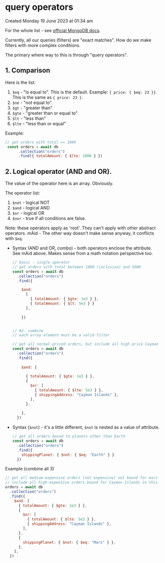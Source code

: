 # query operators
Created Monday 19 June 2023 at 01:34 am

For the whole list - see [official MongoDB docs](https://www.mongodb.com/docs/v6.0/reference/operator/query-element/).

Currently, all our queries (filters) are "exact matches". How do we make filters with more complex conditions.

The primary where way to this is through "query operators".

## 1. Comparison
Here is the list:
1. `$eq` - "is equal to". This is the default. Example: `{ price: { $eq: 23 }}`. This is the same as `{ price: 23 }`.
2. `$ne` - "not equal to".
3. `$gt` - "greater than"
4. `$gte` - "greater than or equal to"
5. `$lt` - "less than"
6. `$lte` - "less than or equal"

Example:
```js
// get orders with total >= 1000
 const orders = await db
      .collection("orders")
      .find({ totalAmount: { $lte: 1000 } })
```


## 2. Logical operator (AND and OR).
The value of the operator here is an array. Obviously.

The operator list:
1. `$not` - logical NOT
2. `$and` - logical AND
3. `$or` - logical OR
4. `$nor` - true if all conditions are false.

Note: these operators apply as 'root'. They can't apply with other abstract operators. mAid - The other way doesn't make sense anyway, it conflicts with `$eq`.

- Syntax (AND and OR, combo) - both operators enclose the attribute. See mAid above. Makes sense from a math notation perspective too.
	```js
	// basic - single operator
	// get orders with total between 1000 (inclusive) and 5000
	const orders = await db
	  .collection("orders")
	  .find({
	
		$and: 
		  [
		    { totalAmount: { $gte: 1e3 } }, 
		    { totalAmount: { $lt: 5e3 } }
		  ],
		
	    })
	
	
	// #2. combine
	// each array element must be a valid filter
	
	// get all normal priced orders, but include all high price Cayman Islands orders too.
	const orders = await db
	  .collection("orders")
	  .find({
	  
	    $and: [
	    
	      { totalAmount: { $gte: 1e3 } },
	      {
	        $or: [
	          { totalAmount: { $lte: 5e3 } },
	          { shippingAddress: "Cayman Islands" },
	        ],
	      },
	      
	    ],
	  })
	
	```
- Syntax (`$not`) - it's a little different, `$not` is nested as a value of attribute.
	```js
	// get all orders bound to planets other than Earth
	const orders = await db
	  .collection("orders")
	  .find({
	    shippingPlanet: { $not: { $eq: "Earth" } }
	  })	
	```

Example (combine all 3)
```js
// get all medium-expensive orders (not expensive) not bound for mars
// include all high-expensive orders bound for Cayman Islands in this
orders = await db
  .collection("orders")
  .find({
	$and: [
	  { totalAmount: { $gte: 1e3 } },
	  {
		$or: [
		  { totalAmount: { $lte: 5e3 } },
		  { shippingAddress: "Cayman Islands" },
		],
	  },
	  {
		shippingPlanet: { $not: { $eq: "Mars" } },
	  },
	],
  })
```